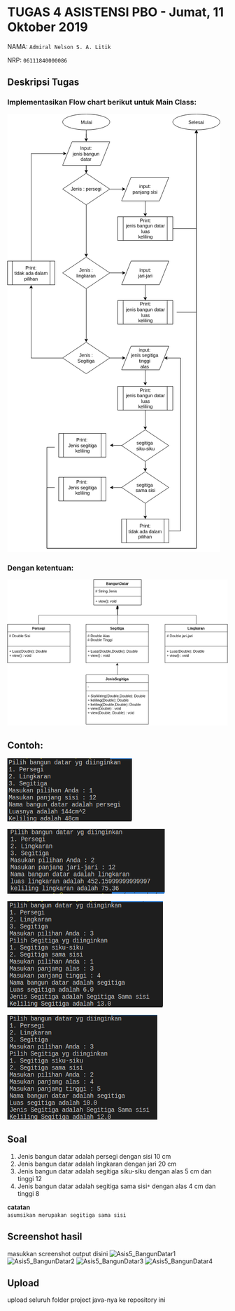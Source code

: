 # TUGAS 4 ASISTENSI PBO - Jumat, 11 Oktober 2019

NAMA: `Admiral Nelson S. A. Litik`

NRP: `06111840000086`

## Deskripsi Tugas


### Implementasikan Flow chart berikut untuk Main Class:
![](img/flow.png)

### Dengan ketentuan:
![](img/UML.png)

## Contoh:
![](img/con1.png)

![](img/con2.png)

![](img/con3a.png)

![](img/con3b.png)

## Soal

1. Jenis bangun datar adalah persegi dengan sisi 10 cm
2. Jenis bangun datar adalah lingkaran dengan jari 20 cm
3. Jenis bangun datar adalah segitiga siku-siku dengan alas 5 cm dan tinggi 12
4. Jenis bangun datar adalah segitiga sama sisi```*``` dengan alas 4 cm dan tinggi 8

**catatan** \
 ```asumsikan merupakan segitiga sama sisi```
## Screenshot hasil
masukkan screenshot output disini
<img width="373" alt="Asis5_BangunDatar1" src="https://user-images.githubusercontent.com/49511318/66987281-b028fb00-f0ea-11e9-8ffd-d837b75b4aeb.PNG">
<img width="373" alt="Asis5_BangunDatar2" src="https://user-images.githubusercontent.com/49511318/66987294-b61edc00-f0ea-11e9-8c91-08d0022ccfe6.PNG">
<img width="388" alt="Asis5_BangunDatar3" src="https://user-images.githubusercontent.com/49511318/66987301-ba4af980-f0ea-11e9-8b35-e0d228b4c0b6.PNG">
<img width="385" alt="Asis5_BangunDatar4" src="https://user-images.githubusercontent.com/49511318/66987307-bdde8080-f0ea-11e9-9b64-b97235ae94c8.PNG">

## Upload
upload seluruh folder project java-nya ke repository ini
